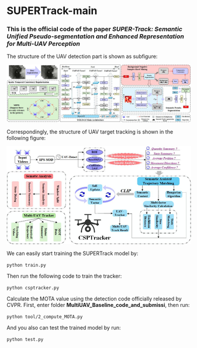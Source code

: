 # SUPERTrack-main

### This is the official code of the paper ***SUPER-Track: Semantic Unified Pseudo-segmentation and Enhanced Representation for Multi-UAV Perception***

The structure of the UAV detection part is shown as subfigure:

![IPS-SOD](https://github.com/sunbeam-kkt/SUPERTrack-main/blob/main/docs/SBD-based%20on%20YOLOv13.jpg)

Correspondingly, the structure of UAV target tracking is shown in the following figure:

![CSPTracker](https://github.com/sunbeam-kkt/SUPERTrack-main/blob/main/docs/CSPTracker.jpg)

We can easily start training the SUPERTrack model by:

`python train.py`

Then run the following code to train the tracker:

`python csptracker.py`

Calculate the MOTA value using the detection code officially released by CVPR. First, enter folder __MultiUAV_Baseline_code_and_submissi__, then run:

`python tool/2_compute_MOTA.py`

And you also can test the trained model by run:

`python test.py`

